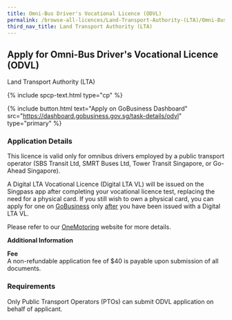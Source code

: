 ```yaml
---
title: Omni-Bus Driver's Vocational Licence (ODVL)
permalink: /browse-all-licences/Land-Transport-Authority-(LTA)/Omni-Bus-Driver's-Vocational-Licence-(ODVL)
third_nav_title: Land Transport Authority (LTA)
---
```


## Apply for Omni-Bus Driver's Vocational Licence (ODVL)

Land Transport Authority (LTA)

{% include spcp-text.html type="cp" %}

{% include button.html text="Apply on GoBusiness Dashboard" src="https://dashboard.gobusiness.gov.sg/task-details/odvl" type="primary" %}

<H3>Application Details</H3>

<p>This licence is valid only for omnibus drivers employed by a public transport operator (SBS Transit Ltd, SMRT Buses Ltd, Tower Transit Singapore, or Go-Ahead Singapore).</p> 
<p>A Digital LTA Vocational Licence (Digital LTA VL) will be issued on the Singpass app after completing your vocational licence test, replacing the need for a physical card.&nbsp;If you still wish to own a physical card, you can apply for one on&nbsp;<a href="https://www.gobusiness.gov.sg/">GoBusiness</a>&nbsp;only&nbsp;<u>after</u> you have been issued with a Digital LTA VL.</p> 
<p>Please refer to our <a href="https://onemotoring.lta.gov.sg/content/onemotoring/home/driving/vocational_licence/vocational_licence_application.html" target="_blank" rel="noopener">OneMotoring</a> website for more details.</p>

<strong>Additional Information</strong>

<p><strong>Fee<br></strong>A non-refundable application fee of $40 is payable upon submission of all documents.</p>

<H3>Requirements</H3>

<p>Only Public Transport Operators (PTOs) can submit ODVL application on behalf of applicant.</p>

